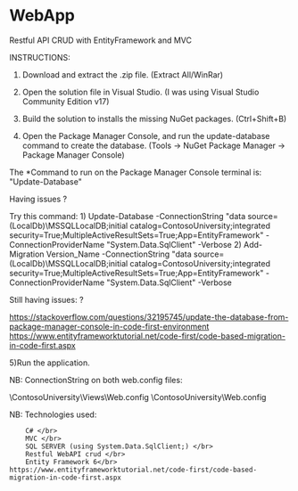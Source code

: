 # WebApp
Restful API CRUD with EntityFramework and MVC

INSTRUCTIONS:


1) Download and extract the .zip file. (Extract All/WinRar)

2) Open the solution file in Visual Studio. (I was using Visual Studio Community Edition v17)

3) Build the solution to installs the missing NuGet packages.  (Ctrl+Shift+B)

4) Open the Package Manager Console, and run the update-database command to create the database. (Tools -> NuGet Package Manager ->  Package Manager Console)

  The *Command to run on the Package Manager Console terminal is:  "Update-Database"

   Having issues ?

   Try this command: 1) Update-Database -ConnectionString "data source=(LocalDb)\MSSQLLocalDB;initial catalog=ContosoUniversity;integrated security=True;MultipleActiveResultSets=True;App=EntityFramework" -ConnectionProviderName "System.Data.SqlClient" -Verbose
                     2) Add-Migration Version_Name -ConnectionString "data source=(LocalDb)\MSSQLLocalDB;initial catalog=ContosoUniversity;integrated security=True;MultipleActiveResultSets=True;App=EntityFramework" -ConnectionProviderName "System.Data.SqlClient" -Verbose  


   Still having issues: ?

   https://stackoverflow.com/questions/32195745/update-the-database-from-package-manager-console-in-code-first-environment
   https://www.entityframeworktutorial.net/code-first/code-based-migration-in-code-first.aspx

5)Run the application.



NB: ConnectionString on both web.config files:


  \ContosoUniversity\Views\Web.config
  \ContosoUniversity\Web.config

  <connectionStrings>
    <add name="SchoolContext" connectionString="Data Source=(LocalDb)\MSSQLLocalDB;Initial Catalog=ContosoUniversity;Integrated Security=SSPI;" providerName="System.Data.SqlClient" />
  </connectionStrings>



NB: Technologies used:


        C# </br>
        MVC </br>
        SQL SERVER (using System.Data.SqlClient;) </br>
        Restful WebAPI crud </br>
        Entity Framework 6</br>  https://www.entityframeworktutorial.net/code-first/code-based-migration-in-code-first.aspx






